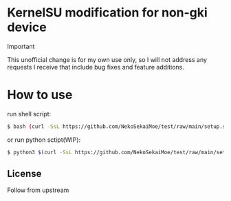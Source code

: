 KernelSU modification for non-gki device
=========================================

> [!IMPORTANT]
>
> This unofficial change is for my own use only, so I will not address any requests I receive that include bug fixes and feature additions.

# How to use
run shell script:
```bash
$ bash (curl -SsL https://github.com/NekoSekaiMoe/test/raw/main/setup.sh) -s main
```
or run python sctipt(WIP):
```bash
$ python3 $(curl -SsL https://github.com/NekoSekaiMoe/test/raw/main/setup.py)
```

## License
Follow from upstream
